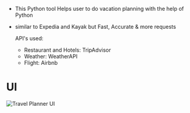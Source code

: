 - This Python tool Helps user to do vacation planning with the help of Python
- similar to Expedia and Kayak but Fast, Accurate & more requests

    API's used:

    - Restaurant and Hotels: TripAdvisor
    - Weather: WeatherAPI
    - Flight: Airbnb
 
# UI

![Travel Planner UI](https://github.com/AmanChainpure/GPT-3.5-based-Vacation-Planner/assets/161191503/611abf47-6ab2-4c45-81ea-7edfc796b2b5)

